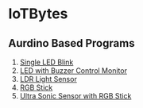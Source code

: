 # IoTBytes

## Aurdino Based Programs
<ol>
<li><a href="https://github.com/Prajwal7Dalawai/IoTBytes/blob/main/1.singleLEDBlink.ino">Single LED Blink</li>
<li><a href="https://github.com/Prajwal7Dalawai/IoTBytes/blob/main/2.BlinkLEDControlMonitor.ino">LED with Buzzer Control Monitor</li>
<li><a href="https://github.com/Prajwal7Dalawai/IoTBytes/blob/main/3.LightSensor.ino">LDR Light Sensor</li>
<li><a href="https://github.com/Prajwal7Dalawai/IoTBytes/blob/main/4.RGB_stick.ino">RGB Stick</li>
<li><a href="https://github.com/Prajwal7Dalawai/IoTBytes/blob/main/5.ultraSonicSensorwithRGB.ino">Ultra Sonic Sensor with RGB Stick</li>
</ol>
